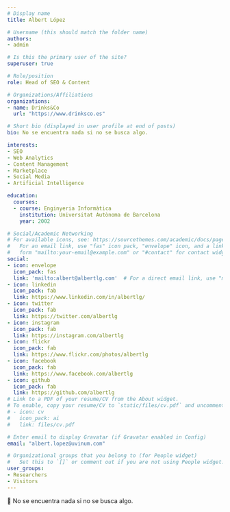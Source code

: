 ```yaml
---
# Display name
title: Albert López

# Username (this should match the folder name)
authors:
- admin

# Is this the primary user of the site?
superuser: true

# Role/position
role: Head of SEO & Content

# Organizations/Affiliations
organizations:
- name: Drinks&Co
  url: "https://www.drinksco.es"

# Short bio (displayed in user profile at end of posts)
bio: No se encuentra nada si no se busca algo.

interests:
- SEO
- Web Analytics
- Content Management
- Marketplace
- Social Media
- Artificial Intelligence

education:
  courses:
  - course: Enginyeria Informàtica
    institution: Universitat Autònoma de Barcelona
    year: 2002

# Social/Academic Networking
# For available icons, see: https://sourcethemes.com/academic/docs/page-builder/#icons
#   For an email link, use "fas" icon pack, "envelope" icon, and a link in the
#   form "mailto:your-email@example.com" or "#contact" for contact widget.
social:
- icon: envelope
  icon_pack: fas
  link: 'mailto:albert@albertlg.com'  # For a direct email link, use "mailto:test@example.org".
- icon: linkedin
  icon_pack: fab
  link: https://www.linkedin.com/in/albertlg/
- icon: twitter
  icon_pack: fab
  link: https://twitter.com/albertlg
- icon: instagram
  icon_pack: fab
  link: https://instagram.com/albertlg
- icon: flickr
  icon_pack: fab
  link: https://www.flickr.com/photos/albertlg
- icon: facebook
  icon_pack: fab
  link: https://www.facebook.com/albertlg
- icon: github
  icon_pack: fab
  link: https://github.com/albertlg
# Link to a PDF of your resume/CV from the About widget.
# To enable, copy your resume/CV to `static/files/cv.pdf` and uncomment the lines below.
# - icon: cv
#   icon_pack: ai
#   link: files/cv.pdf

# Enter email to display Gravatar (if Gravatar enabled in Config)
email: "albert.lopez@uvinum.com"

# Organizational groups that you belong to (for People widget)
#   Set this to `[]` or comment out if you are not using People widget.
user_groups:
- Researchers
- Visitors
---
```


🔎 No se encuentra nada si no se busca algo.
